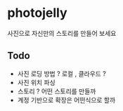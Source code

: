 # photojelly

사진으로 자신만의 스토리를 만들어 보세요

## Todo

- 사진 로딩 방법 ? 로컬 , 클라우드 ?
- 사진 위치 파싱
- 스토리 ? 어떤 스토리를 만들까
- 계정 기반으로 확장은 어떤식으로 할까